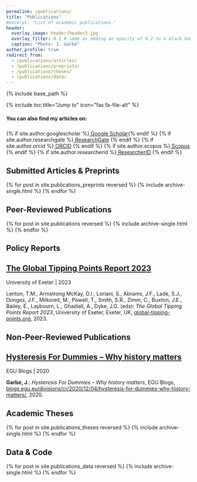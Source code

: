 ```yaml
---
permalink: /publications/
title: "Publications"
#excerpt: "List of academic publications."
header:
  overlay_image: header/header3.jpg
  overlay_filter: 0.2 # same as adding an opacity of 0.2 to a black background
  caption: "Photo: J. Garbe"
author_profile: true
redirect_from: 
  - /publications/articles/
  - /publications/preprints/
  - /publications/theses/
  - /publications/data/
---
```


{% include base_path %}

{% include toc title="Jump to" icon="fas fa-file-alt" %}

<div class="notice--info social-icons">
  <h4 class="no_toc" style="padding-bottom: 6px;">You can also find my articles on:</h4>
  {% if site.author.googlescholar %}<a href="https://scholar.google.com/citations?user={{ site.author.googlescholar }}" class="btn btn--inverse"><i class="fas fa-graduation-cap"></i> Google Scholar</a>{% endif %}
  {% if site.author.researchgate %}<a href="https://www.researchgate.net/profile/{{ site.author.researchgate }}" class="btn btn--inverse"><i class="ai ai-researchgate-square" aria-hidden="true"></i> ResearchGate</a> {% endif %}
  {% if site.author.orcid %}<a href="https://orcid.org/{{ site.author.orcid }}" class="btn btn--inverse"><i class="ai ai-orcid"></i> ORCID</a> {% endif %}
  {% if site.author.scopus %}<a href="https://www.scopus.com/authid/detail.uri?authorId={{ site.author.scopus }}" class="btn btn--inverse"><i class="ai ai-scopus"></i> Scopus</a> {% endif %}
  {% if site.author.researcherid %}<a href="{{ site.author.researcherid.url }}" class="btn btn--inverse"><i class="ai ai-researcherid-square"></i> ResearcherID</a> {% endif %}
</div>

## Submitted Articles & Preprints
{% for post in site.publications_preprints reversed %}
  {% include archive-single.html %}
{% endfor %}

## Peer-Reviewed Publications
{% for post in site.publications reversed %}
  {% include archive-single.html %}
{% endfor %}

## Policy Reports
<div class="list__item">
<h2 class="archive__item-title" itemprop="headline"><a href="https://global-tipping-points.org" title="https://global-tipping-points.org" target="_blank">The Global Tipping Points Report 2023</a></h2>
<p class="page__meta"><i class="fa fa-book-open" aria-hidden="true"></i> University of Exeter | 2023</p>
Lenton, T.M., Armstrong McKay, D.I., Loriani, S., Abrams, J.F., Lade, S.J., Donges, J.F., Milkoreit, M., Powell, T., Smith, S.R., Zimm, C., Buxton, J.E., Bailey, E., Laybourn, L., Ghadiali, A., Dyke, J.G. (eds): <i>The Global Tipping Points Report 2023</i>, University of Exeter, Exeter, UK, <a href="https://global-tipping-points.org" title="https://global-tipping-points.org" target="_blank">global-tipping-points.org</a>, 2023.
</div>

## Non-Peer-Reviewed Publications
<div class="list__item">
<h2 class="archive__item-title" itemprop="headline"><a href="https://blogs.egu.eu/divisions/cr/2020/12/04/hysteresis-for-dummies-why-history-matters/" title="https://blogs.egu.eu/divisions/cr/2020/12/04/hysteresis-for-dummies-why-history-matters/" target="_blank">Hysteresis For Dummies – Why history matters</a></h2>
<p class="page__meta"><i class="fa fa-book-open" aria-hidden="true"></i> EGU Blogs | 2020</p>
<b>Garbe, J.</b>: <i>Hysteresis For Dummies – Why history matters</i>, EGU Blogs, <a href="https://blogs.egu.eu/divisions/cr/2020/12/04/hysteresis-for-dummies-why-history-matters/" title="https://blogs.egu.eu/divisions/cr/2020/12/04/hysteresis-for-dummies-why-history-matters/" target="_blank">blogs.egu.eu/divisions/cr/2020/12/04/hysteresis-for-dummies-why-history-matters/</a>, 2020.
</div>

## Academic Theses
{% for post in site.publications_theses reversed %}
  {% include archive-single.html %}
{% endfor %}

## Data & Code
{% for post in site.publications_data reversed %}
  {% include archive-single.html %}
{% endfor %}